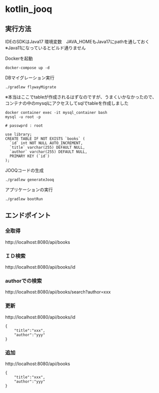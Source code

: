 # kotlin_jooq

## 実行方法
IDEのSDKはJava17
環境変数　JAVA_HOMEもJava17にpathを通しておく<br>
※Java11になっているとビルド通りません

Dockerを起動

```
docker-compose up -d
```


DBマイグレーション実行
```
./gradlew flywayMigrate
```
※本当はここでtableが作成されるはずなのですが、うまくいかなかったので、
コンテナの中のmysqlにアクセスしてsqlでtableを作成しました
```
docker container exec -it mysql_container bash
mysql -u root -p 

# passwprd : root

use library;
CREATE TABLE IF NOT EXISTS `books` (
  `id` int NOT NULL AUTO_INCREMENT,
  `title` varchar(255) DEFAULT NULL,
  `author` varchar(255) DEFAULT NULL,
  PRIMARY KEY (`id`)
);

```

JOOQコードの生成
```
./gradlew generateJooq
```

アプリケーションの実行
```
./gradlew bootRun
```

## エンドポイント
### 全取得
http://localhost:8080/api/books

### ＩＤ検索
http://localhost:8080/api/books/id

### authorでの検索
http://localhost:8080/api/books/search?author=xxx

### 更新
http://localhost:8080/api/books/id
```
{
    "title":"xxx",
    "author":"yyy"
}
```

### 追加
http://localhost:8080/api/books
```
{
    "title":"xxx",
    "author":"yyy"
}
```

